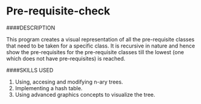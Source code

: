 # Pre-requisite-check

####DESCRIPTION

This program creates a visual representation of all the pre-requisite classes that need to be taken for a specific class. 
It is recursive in nature and hence show the pre-requisites for the pre-requisite classes till the lowest (one which does 
not have pre-requisites) is reached.

####SKILLS USED
1. Using, accesing and modifying n-ary trees.
2. Implementing a hash table.
3. Using advanced graphics concepts to visualize the tree.
